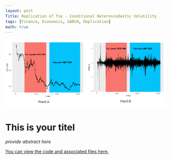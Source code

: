 ```yaml
---
layout: post
Title: Replication of Tse - Conditional Heteroscedastic Volatility
tags: [Finance, Economics, GARCH, Replication]
math: true
---
```

<img src="/portfolio/pages-images/Conditional-Heteroscedastic-Volatility-page.jpg" class="page-image" alt="">

# This is your titel
<em>
provide abstract here
</em>

<a href="https://github.com/Supersoppan/Misc.-Projects/tree/main/Bensin_scraping" target="_blank">You can view the code and associated files here.</a>